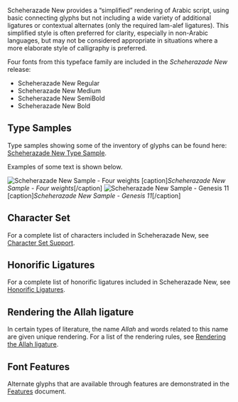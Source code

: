 
Scheherazade New provides a “simplified” rendering of Arabic script, using basic connecting glyphs but not including a wide variety of additional ligatures or contextual alternates (only the required lam-alef ligatures). This simplified style is often preferred for clarity, especially in non-Arabic languages, but may not be considered appropriate in situations where a more elaborate style of calligraphy is preferred.

Four fonts from this typeface family are included in the *Scheherazade New* release:

- Scheherazade New Regular
- Scheherazade New Medium
- Scheherazade New SemiBold
- Scheherazade New Bold


## Type Samples

Type samples showing some of the inventory of glyphs can be found here: 
[Scheherazade New Type Sample](sample).

Examples of some text is shown below. 

<img class='fullsize' alt='Scheherazade New Sample - Four weights' src='https://software.sil.org/scheherazade/wp-content/uploads/sites/29/2023/03/weights.png' />
[caption]<em>Scheherazade New Sample - Four weights</em>[/caption]
 

<img class='fullsize' alt='Scheherazade New Sample - Genesis 11' src='https://software.sil.org/scheherazade/wp-content/uploads/sites/29/2016/03/ScheherazadeGen11.png' />
[caption]<em>Scheherazade New Sample - Genesis 11</em>[/caption]

## Character Set

For a complete list of characters included in Scheherazade New, see [Character Set Support](charset).

## Honorific Ligatures

For a complete list of honorific ligatures included in Scheherazade New, see [Honorific Ligatures](honorifics).

## Rendering the Allah ligature

In certain types of literature, the name *Allah* and words related to this name are given unique rendering. For a list of the rendering rules, see [Rendering the Allah ligature](allah).


## Font Features

Alternate glyphs that are available through features are demonstrated in the [Features](features) document. 
